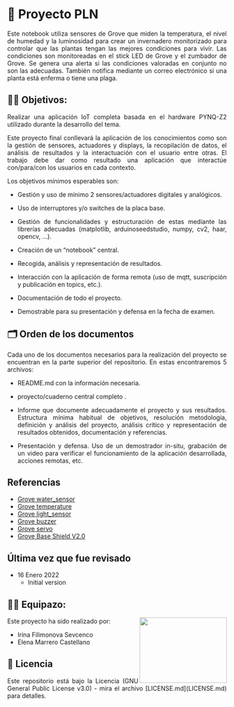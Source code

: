 # 🏅 Proyecto PLN

<p align="justify">Este notebook utiliza sensores de Grove que miden la temperatura, el nivel de humedad y la luminosidad para crear un invernadero monitorizado para controlar que las plantas tengan las mejores condiciones para vivir. Las condiciones son monitoreadas en el stick LED de Grove y el zumbador de Grove. Se genera una alerta si las condiciones valoradas en conjunto no son las adecuadas. También notifica mediante un correo electrónico si una planta está enferma o tiene una plaga.</p>

## 💪🏽 Objetivos:

<p align="justify">Realizar una aplicación IoT completa basada en el hardware PYNQ-Z2 utilizado durante la desarrollo del tema.</p>

<p align="justify">Este proyecto final conllevará la aplicación de los conocimientos como son la gestión de sensores, actuadores y displays, la
recopilación de datos, el análisis de resultados y la interactuación con el usuario entre otras. El trabajo debe dar como resultado una aplicación que interactúe con/para/con los usuarios en cada contexto.</p>

<p align="justify">Los objetivos mínimos esperables son:</p>

- <p align="justify">Gestión y uso de mínimo 2 sensores/actuadores digitales y analógicos.</p>
- <p align="justify">Uso de interruptores y/o switches de la placa base.</p>
- <p align="justify">Gestión de funcionalidades y estructuración de estas mediante las librerías adecuadas (matplotlib, arduinoseedstudio, numpy, cv2, haar, opencv, ...).</p>
- <p align="justify">Creación de un “notebook” central.</p>
- <p align="justify">Recogida, análisis y representación de resultados.</p>
- <p align="justify">Interacción con la aplicación de forma remota (uso de mqtt, suscripción y publicación en topics, etc.).</p>
- <p align="justify">Documentación de todo el proyecto.</p>
- <p align="justify">Demostrable para su presentación y defensa en la fecha de examen.</p>

## 🗂 Orden de los documentos

<p align="justify">Cada uno de los documentos necesarios para la realización del proyecto se encuentran en la parte superior del repositorio. En estas encontraremos 5 archivos:</p>

- <p align="justify">README.md con la información necesaria.</p>

- <p align="justify">proyecto/cuaderno central completo .</p>
    
- <p align="justify">Informe que documente adecuadamente el proyecto y sus resultados. Estructura mínima habitual de objetivos, resolución metodología, definición y análisis del proyecto, análisis crítico y representación de resultados obtenidos, documentación y referencias.</p>
    
- <p align="justify">Presentación y defensa. Uso de un demostrador in-situ, grabación de un video para verificar el funcionamiento de la aplicación desarrollada, acciones remotas, etc.</p>
    
    
    
 ## Referencias
* [Grove water_sensor](https://www.seeedstudio.com/Grove-Water-Sensor.html) 
* [Grove temperature](https://www.seeedstudio.com/Grove-Temperature-Sensor.html) 
* [Grove light_sensor](https://www.seeedstudio.com/Grove-Light-Sensor-v1-2-LS06-S-phototransistor.html) 
* [Grove buzzer](https://www.seeedstudio.com/Grove-buzzer.html)  
* [Grove servo](https://www.seeedstudio.com/Grove-Servo-Sensor.html) 
* [Grove Base Shield V2.0](https://www.seeedstudio.com/Base-Shield-V2.html)   

## Última vez que fue revisado
* 16 Enero 2022
    + Initial version

## 👫👭 Equipazo:

<img src="https://user-images.githubusercontent.com/98991004/200303069-0b484d2e-7935-48ac-b9b0-ba2135e4a0d7.png" align="right" width="200" height="150">

Este proyecto ha sido realizado por: 

- Irina Filimonova Sevcenco
- Elena Marrero Castellano

## 📄 Licencia 

<p align="justify">Este repositorio está bajo la Licencia (GNU General Public License v3.0) - mira el archivo [LICENSE.md](LICENSE.md) para detalles.</p>
